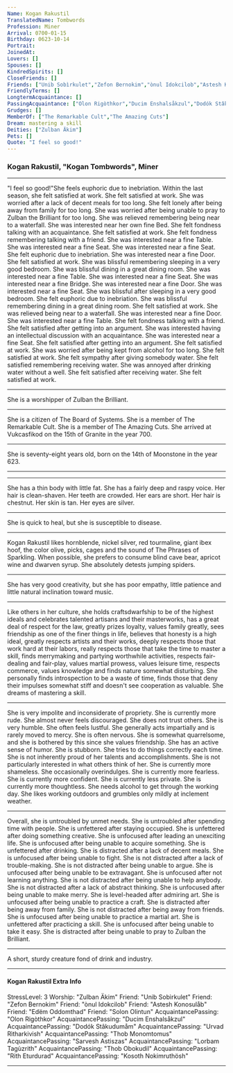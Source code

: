 ```yaml
---
Name: Kogan Rakustil
TranslatedName: Tombwords
Profession: Miner    
Arrival: 0700-01-15
Birthday: 0623-10-14
Portrait:
JoinedAt: 
Lovers: []
Spouses: []
KindredSpirits: []
CloseFriends: []
Friends: ["Unib Sobìrkulet","Zefon Bernokim","ònul Idokcilob","Astesh Konosulåb","Edëm Oddomthad","Solon Olintun"]
FriendlyTerms: []
LongtermAcquaintance: []
PassingAcquaintance: ["Olon Rigòthkor","Ducim Enshalsåkzul","Dodók Stâkudumåm","Urvad Rìtharkivish","Thob Monomtomus","Sarvesh Astiszas","Lorbam Tagùzrith","Thob Obokudil","Rith Eturdurad","Kosoth Nokimruthösh"]
Grudges: []
MemberOf: ["The Remarkable Cult","The Amazing Cuts"]
Dream: mastering a skill
Deities: ["Zulban Äkim"]
Pets: []
Quote: "I feel so good!"
---
```


### Kogan Rakustil, "Kogan Tombwords", Miner 
 
***

"I feel so good!"She feels euphoric due to inebriation. Within the last season, she felt satisfied at work. She felt satisfied at work. She was worried after a lack of decent meals for too long. She felt lonely after being away from family for too long. She was worried after being unable to pray to Zulban the Brilliant for too long. She was relieved remembering being near to a waterfall. She was interested near her own fine Bed. She felt fondness talking with an acquaintance. She felt satisfied at work. She felt fondness remembering talking with a friend. She was interested near a fine Table. She was interested near a fine Seat. She was interested near a fine Seat. She felt euphoric due to inebriation. She was interested near a fine Door. She felt satisfied at work. She was blissful remembering sleeping in a very good bedroom. She was blissful dining in a great dining room. She was interested near a fine Table. She was interested near a fine Seat. She was interested near a fine Bridge. She was interested near a fine Door. She was interested near a fine Seat. She was blissful after sleeping in a very good bedroom. She felt euphoric due to inebriation. She was blissful remembering dining in a great dining room. She felt satisfied at work. She was relieved being near to a waterfall. She was interested near a fine Door. She was interested near a fine Table. She felt fondness talking with a friend. She felt satisfied after getting into an argument. She was interested having an intellectual discussion with an acquaintance. She was interested near a fine Seat. She felt satisfied after getting into an argument. She felt satisfied at work. She was worried after being kept from alcohol for too long. She felt satisfied at work. She felt sympathy after giving somebody water. She felt satisfied remembering receiving water. She was annoyed after drinking water without a well. She felt satisfied after receiving water. She felt satisfied at work. 
***

She is a worshipper of Zulban the Brilliant. 
***

She is a citizen of The Board of Systems. She is a member of The Remarkable Cult. She is a member of The Amazing Cuts. She arrived at Vukcasfikod on the 15th of Granite in the year 700. 
***

She is seventy-eight years old, born on the 14th of Moonstone in the year 623. 
***


***

She has a thin body with little fat. She has a fairly deep and raspy voice. Her hair is clean-shaven. Her teeth are crowded. Her ears are short. Her hair is chestnut. Her skin is tan. Her eyes are silver. 
***

She is quick to heal, but she is susceptible to disease. 
***

Kogan Rakustil likes hornblende, nickel silver, red tourmaline, giant ibex hoof, the color olive, picks, cages and the sound of The Phrases of Sparkling. When possible, she prefers to consume blind cave bear, apricot wine and dwarven syrup. She absolutely detests jumping spiders. 
***

She has very good creativity, but she has poor empathy, little patience and little natural inclination toward music. 
***

Like others in her culture, she holds craftsdwarfship to be of the highest ideals and celebrates talented artisans and their masterworks, has a great deal of respect for the law, greatly prizes loyalty, values family greatly, sees friendship as one of the finer things in life, believes that honesty is a high ideal, greatly respects artists and their works, deeply respects those that work hard at their labors, really respects those that take the time to master a skill, finds merrymaking and partying worthwhile activities, respects fair-dealing and fair-play, values martial prowess, values leisure time, respects commerce, values knowledge and finds nature somewhat disturbing. She personally finds introspection to be a waste of time, finds those that deny their impulses somewhat stiff and doesn't see cooperation as valuable. She dreams of mastering a skill. 
***

She is very impolite and inconsiderate of propriety. She is currently more rude. She almost never feels discouraged. She does not trust others. She is very humble. She often feels lustful. She generally acts impartially and is rarely moved to mercy. She is often nervous. She is somewhat quarrelsome, and she is bothered by this since she values friendship. She has an active sense of humor. She is stubborn. She tries to do things correctly each time. She is not inherently proud of her talents and accomplishments. She is not particularly interested in what others think of her. She is currently more shameless. She occasionally overindulges. She is currently more fearless. She is currently more confident. She is currently less private. She is currently more thoughtless. She needs alcohol to get through the working day. She likes working outdoors and grumbles only mildly at inclement weather. 
***

Overall, she is untroubled by unmet needs. She is untroubled after spending time with people. She is unfettered after staying occupied. She is unfettered after doing something creative. She is unfocused after leading an unexciting life. She is unfocused after being unable to acquire something. She is unfettered after drinking. She is distracted after a lack of decent meals. She is unfocused after being unable to fight. She is not distracted after a lack of trouble-making. She is not distracted after being unable to argue. She is unfocused after being unable to be extravagant. She is unfocused after not learning anything. She is not distracted after being unable to help anybody. She is not distracted after a lack of abstract thinking. She is unfocused after being unable to make merry. She is level-headed after admiring art. She is unfocused after being unable to practice a craft. She is distracted after being away from family. She is not distracted after being away from friends. She is unfocused after being unable to practice a martial art. She is unfettered after practicing a skill. She is unfocused after being unable to take it easy. She is distracted after being unable to pray to Zulban the Brilliant. 
***

A short, sturdy creature fond of drink and industry. 
***

#### Kogan Rakustil Extra Info

StressLevel: 3
Worship: "Zulban Äkim"
Friend: "Unib Sobìrkulet"
Friend: "Zefon Bernokim"
Friend: "ònul Idokcilob"
Friend: "Astesh Konosulåb"
Friend: "Edëm Oddomthad"
Friend: "Solon Olintun"
AcquaintancePassing: "Olon Rigòthkor"
AcquaintancePassing: "Ducim Enshalsåkzul"
AcquaintancePassing: "Dodók Stâkudumåm"
AcquaintancePassing: "Urvad Rìtharkivish"
AcquaintancePassing: "Thob Monomtomus"
AcquaintancePassing: "Sarvesh Astiszas"
AcquaintancePassing: "Lorbam Tagùzrith"
AcquaintancePassing: "Thob Obokudil"
AcquaintancePassing: "Rith Eturdurad"
AcquaintancePassing: "Kosoth Nokimruthösh"

***
